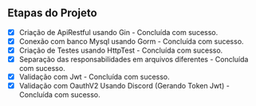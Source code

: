 ## Etapas do Projeto

- [x] Criação de ApiRestful usando Gin - Concluída com sucesso.
- [x] Conexão com banco Mysql usando Gorm - Concluída com sucesso.
- [x] Criação de Testes usando HttpTest - Concluída com sucesso.
- [x] Separação das responsabilidades em arquivos diferentes -  Concluída com sucesso.
- [x] Validação com Jwt -  Concluída com sucesso.
- [x] Validação com OauthV2 Usando Discord (Gerando Token Jwt) -  Concluída com sucesso.